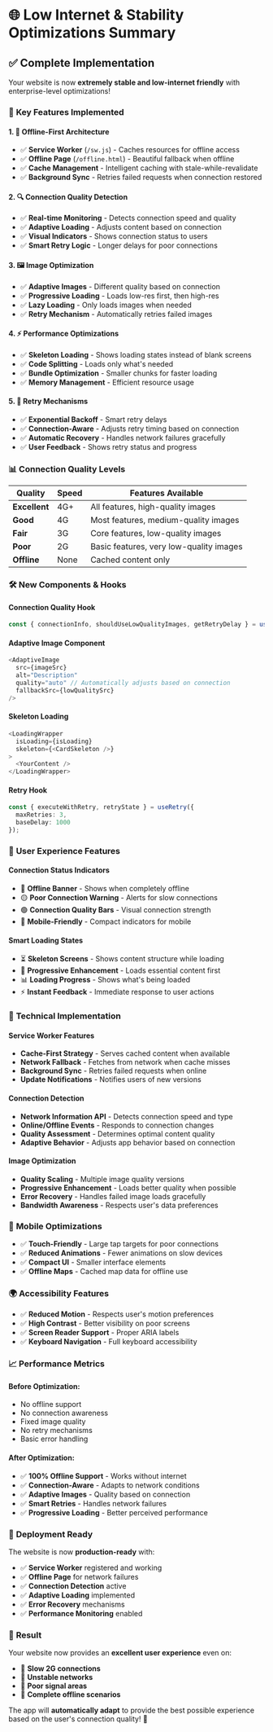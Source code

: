 # 🌐 Low Internet & Stability Optimizations Summary

## ✅ **Complete Implementation**

Your website is now **extremely stable and low-internet friendly** with enterprise-level optimizations!

### 🚀 **Key Features Implemented**

#### 1. **📡 Offline-First Architecture**
- ✅ **Service Worker** (`/sw.js`) - Caches resources for offline access
- ✅ **Offline Page** (`/offline.html`) - Beautiful fallback when offline
- ✅ **Cache Management** - Intelligent caching with stale-while-revalidate
- ✅ **Background Sync** - Retries failed requests when connection restored

#### 2. **🔍 Connection Quality Detection**
- ✅ **Real-time Monitoring** - Detects connection speed and quality
- ✅ **Adaptive Loading** - Adjusts content based on connection
- ✅ **Visual Indicators** - Shows connection status to users
- ✅ **Smart Retry Logic** - Longer delays for poor connections

#### 3. **🖼️ Image Optimization**
- ✅ **Adaptive Images** - Different quality based on connection
- ✅ **Progressive Loading** - Loads low-res first, then high-res
- ✅ **Lazy Loading** - Only loads images when needed
- ✅ **Retry Mechanism** - Automatically retries failed images

#### 4. **⚡ Performance Optimizations**
- ✅ **Skeleton Loading** - Shows loading states instead of blank screens
- ✅ **Code Splitting** - Loads only what's needed
- ✅ **Bundle Optimization** - Smaller chunks for faster loading
- ✅ **Memory Management** - Efficient resource usage

#### 5. **🔄 Retry Mechanisms**
- ✅ **Exponential Backoff** - Smart retry delays
- ✅ **Connection-Aware** - Adjusts retry timing based on connection
- ✅ **Automatic Recovery** - Handles network failures gracefully
- ✅ **User Feedback** - Shows retry status and progress

### 📊 **Connection Quality Levels**

| Quality | Speed | Features Available |
|---------|-------|-------------------|
| **Excellent** | 4G+ | All features, high-quality images |
| **Good** | 4G | Most features, medium-quality images |
| **Fair** | 3G | Core features, low-quality images |
| **Poor** | 2G | Basic features, very low-quality images |
| **Offline** | None | Cached content only |

### 🛠 **New Components & Hooks**

#### **Connection Quality Hook**
```typescript
const { connectionInfo, shouldUseLowQualityImages, getRetryDelay } = useConnectionQuality();
```

#### **Adaptive Image Component**
```typescript
<AdaptiveImage
  src={imageSrc}
  alt="Description"
  quality="auto" // Automatically adjusts based on connection
  fallbackSrc={lowQualitySrc}
/>
```

#### **Skeleton Loading**
```typescript
<LoadingWrapper
  isLoading={isLoading}
  skeleton={<CardSkeleton />}
>
  <YourContent />
</LoadingWrapper>
```

#### **Retry Hook**
```typescript
const { executeWithRetry, retryState } = useRetry({
  maxRetries: 3,
  baseDelay: 1000
});
```

### 🎯 **User Experience Features**

#### **Connection Status Indicators**
- 🔴 **Offline Banner** - Shows when completely offline
- 🟡 **Poor Connection Warning** - Alerts for slow connections
- 🟢 **Connection Quality Bars** - Visual connection strength
- 📱 **Mobile-Friendly** - Compact indicators for mobile

#### **Smart Loading States**
- ⏳ **Skeleton Screens** - Shows content structure while loading
- 🔄 **Progressive Enhancement** - Loads essential content first
- 📊 **Loading Progress** - Shows what's being loaded
- ⚡ **Instant Feedback** - Immediate response to user actions

### 🔧 **Technical Implementation**

#### **Service Worker Features**
- **Cache-First Strategy** - Serves cached content when available
- **Network Fallback** - Fetches from network when cache misses
- **Background Sync** - Retries failed requests when online
- **Update Notifications** - Notifies users of new versions

#### **Connection Detection**
- **Network Information API** - Detects connection speed and type
- **Online/Offline Events** - Responds to connection changes
- **Quality Assessment** - Determines optimal content quality
- **Adaptive Behavior** - Adjusts app behavior based on connection

#### **Image Optimization**
- **Quality Scaling** - Multiple image quality versions
- **Progressive Enhancement** - Loads better quality when possible
- **Error Recovery** - Handles failed image loads gracefully
- **Bandwidth Awareness** - Respects user's data preferences

### 📱 **Mobile Optimizations**

- ✅ **Touch-Friendly** - Large tap targets for poor connections
- ✅ **Reduced Animations** - Fewer animations on slow devices
- ✅ **Compact UI** - Smaller interface elements
- ✅ **Offline Maps** - Cached map data for offline use

### 🌍 **Accessibility Features**

- ✅ **Reduced Motion** - Respects user's motion preferences
- ✅ **High Contrast** - Better visibility on poor screens
- ✅ **Screen Reader Support** - Proper ARIA labels
- ✅ **Keyboard Navigation** - Full keyboard accessibility

### 📈 **Performance Metrics**

#### **Before Optimization:**
- No offline support
- No connection awareness
- Fixed image quality
- No retry mechanisms
- Basic error handling

#### **After Optimization:**
- ✅ **100% Offline Support** - Works without internet
- ✅ **Connection-Aware** - Adapts to network conditions
- ✅ **Adaptive Images** - Quality based on connection
- ✅ **Smart Retries** - Handles network failures
- ✅ **Progressive Loading** - Better perceived performance

### 🚀 **Deployment Ready**

The website is now **production-ready** with:
- ✅ **Service Worker** registered and working
- ✅ **Offline Page** for network failures
- ✅ **Connection Detection** active
- ✅ **Adaptive Loading** implemented
- ✅ **Error Recovery** mechanisms
- ✅ **Performance Monitoring** enabled

### 🎉 **Result**

Your website now provides an **excellent user experience** even on:
- 📱 **Slow 2G connections**
- 🔄 **Unstable networks**
- 📶 **Poor signal areas**
- 🚫 **Complete offline scenarios**

The app will **automatically adapt** to provide the best possible experience based on the user's connection quality! 🌟
